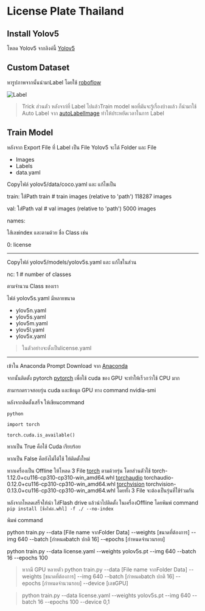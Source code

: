 # License Plate Thailand

## Install Yolov5

โหลด Yolov5 จากลิงค์นี้ [Yolov5](https://github.com/ultralytics/yolov5)

## Custom Dataset

หารูปภาพจากนั้นนำมาLabel โดยใช้ [roboflow](https://roboflow.com/)

![Label](https://blog.roboflow.com/content/images/size/w2000/2021/06/label-classification.jpg)

> Trick ส่วนตัว หลังจาก่ที่ Label ไปแล้วTrain model พอที่มันจะรู้เรื่องบ้างแล้ว ก็นำมาใช้ Auto Label จาก [autoLabelImage](https://github.com/VanillaSkys/autoLabelImage) ทำให้ประหยัดเวลาในการ Label 

## Train Model

หลังจาก Export File ที่ Label เป็น File Yolov5 จะได้ Folder และ File

* Images
* Labels
* data.yaml

Copyไฟล์ yolov5/data/coco.yaml และ แก้ไขเป็น

train: ใส้Path train  # train images (relative to 'path') 118287 images

val: ใส่Path val  # val images (relative to 'path') 5000 images

names:

ใส้เลขindex และตามด้วย ชื่อ Class เช่น

  0: license

---

Copyไฟล์ yolov5/models/yolov5s.yaml และ แก้ไขในส่วน

nc: 1  # number of classes

ตามจำนวน Class ของเรา

ไฟล์ yolov5s.yaml มีหลายขนาด

* ylov5n.yaml
* ylov5s.yaml
* ylov5m.yaml
* ylov5l.yaml
* ylov5x.yaml

> ในตัวอย่างจะตั้งเป็นlicense.yaml

---

เข้าใน Anaconda Prompt Download จาก [Anaconda](https://www.anaconda.com/products/distribution)

จากนั้นติดตั้ง pytorch  [pytorch](https://pytorch.org/) เพื่อใช้ cuda ของ GPU จะทำให้เร็วกว่าใช้ CPU มาก

สามารถตรวจสอบรุ่น cuda และข้อมูล GPU ทาง command nvidia-smi

หลังจากติดตั้งเสร็จ ให้เขียนcommand

`python`

`import torch`

`torch.cuda.is_available()`

หากเป็น True คือใช้ Cuda เรียบร้อย

หากเป็น False คือยังไม่ได้ใช้ ให้ติดตั้งใหม่

หากเครื่องเป็น Offline ให้โหลด 3 File [torch](https://download.pytorch.org/whl/torch/) ตามด้วยรุ่น โดยส่วนตัวใช้ torch-1.12.0+cu116-cp310-cp310-win_amd64.whl [torchaudio](https://download.pytorch.org/whl/torchaudio/) torchaudio-0.12.0+cu116-cp310-cp310-win_amd64.whl [torchvision](https://download.pytorch.org/whl/torchvision/) torchvision-0.13.0+cu116-cp310-cp310-win_amd64.whl โดยทั้ง 3 File จะต้องเป็นรุ่นที่ใช้ร่วมกัน

หลังจากโหลดเสร็จให้นำ ใส่Flash drive แล้วนำไปติดตั้ง ในเครื่องOffline โดยพิมพ์ command `pip install [ชื่อไฟล์.whl] -f ./ --no-index`

พิมพ์ command

python train.py --data [File name จากFolder Data] --weights [ขนาดที่ต้องการ] --img 640 --batch [กำหนดbatch ปกติ 16] --epochs [กำหนดจำนวนรอบ]

python train.py --data license.yaml --weights yolov5s.pt --img 640 --batch 16 --epochs 100

> หากมี GPU หลายตัว python train.py --data [File name จากFolder Data] --weights [ขนาดที่ต้องการ] --img 640 --batch [กำหนดbatch ปกติ 16] --epochs [กำหนดจำนวนรอบ] --device [เลขGPU]

> python train.py --data license.yaml --weights yolov5s.pt --img 640 --batch 16 --epochs 100 --device 0,1
